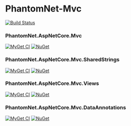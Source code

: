 # PhantomNet-Mvc

[![Build Status](https://ci.appveyor.com/api/projects/status/github/green-grass/PhantomNet-Mvc?branch=master&svg=true)](https://ci.appveyor.com/project/mnguyen284/phantomnet-mvc)

### PhantomNet.AspNetCore.Mvc

[![MyGet CI](https://img.shields.io/myget/green-grass-ci/v/PhantomNet.AspNetCore.Mvc.svg)](https://www.myget.org/feed/green-grass-ci/package/nuget/PhantomNet.AspNetCore.Mvc) [![NuGet](https://img.shields.io/nuget/v/PhantomNet.AspNetCore.Mvc.svg)](https://www.nuget.org/packages/PhantomNet.AspNetCore.Mvc)

### PhantomNet.AspNetCore.Mvc.SharedStrings

[![MyGet CI](https://img.shields.io/myget/green-grass-ci/v/PhantomNet.AspNetCore.Mvc.SharedStrings.svg)](https://www.myget.org/feed/green-grass-ci/package/nuget/PhantomNet.AspNetCore.Mvc.SharedStrings) [![NuGet](https://img.shields.io/nuget/v/PhantomNet.AspNetCore.Mvc.SharedStrings.svg)](https://www.nuget.org/packages/PhantomNet.AspNetCore.Mvc.SharedStrings)

### PhantomNet.AspNetCore.Mvc.Views

[![MyGet CI](https://img.shields.io/myget/green-grass-ci/v/PhantomNet.AspNetCore.Mvc.Views.svg)](https://www.myget.org/feed/green-grass-ci/package/nuget/PhantomNet.AspNetCore.Mvc.Views) [![NuGet](https://img.shields.io/nuget/v/PhantomNet.AspNetCore.Mvc.Views.svg)](https://www.nuget.org/packages/PhantomNet.AspNetCore.Mvc.Views)

### PhantomNet.AspNetCore.Mvc.DataAnnotations

[![MyGet CI](https://img.shields.io/myget/green-grass-ci/v/PhantomNet.AspNetCore.Mvc.DataAnnotations.svg)](https://www.myget.org/feed/green-grass-ci/package/nuget/PhantomNet.AspNetCore.Mvc.DataAnnotations) [![NuGet](https://img.shields.io/nuget/v/PhantomNet.AspNetCore.Mvc.DataAnnotations.svg)](https://www.nuget.org/packages/PhantomNet.AspNetCore.Mvc.DataAnnotations)
